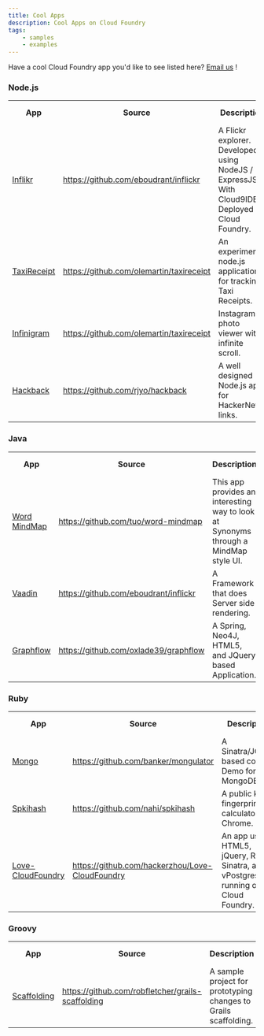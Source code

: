 ```yaml
---
title: Cool Apps
description: Cool Apps on Cloud Foundry
tags:
    - samples
    - examples
---
```


Have a cool Cloud Foundry app you'd like to see listed here?  [Email us](mailto:jacksonc@vmware.com) !

### Node.js
<table class="std">
 <tr>
   <th>App</th>
   <th>Source</th>
   <th>Description</th>
   <th>Service(s) Used</th>
 </tr>
 <tr>
   <td><a href="http://inflickr.cloudfoundry.com/" target="_blank">Inflikr</a></td>
   <td><a href="https://github.com/eboudrant/inflickr" target="_blank">https://github.com/eboudrant/inflickr</a></td>
   <td>A Flickr explorer. Developed using NodeJS / ExpressJS With Cloud9IDE Deployed on Cloud Foundry.</td>
   <td></td>
 </tr>
 <tr>
   <td><a href="http://taxireceipt.cloudfoundry.com/" target="_blank">TaxiReceipt</a></td>
   <td><a href="https://github.com/olemartin/taxireceipt" target="_blank">https://github.com/olemartin/taxireceipt</a></td>
   <td>An experimental node.js application for tracking Taxi Receipts.</td>
   <td>MongoDB</td>
 </tr>
 <tr>
   <td><a href="http://infinigram.cloudfoundry.com" target="_blank">Infinigram</a></td>
   <td><a href="https://github.com/olemartin/taxireceipt" target="_blank">https://github.com/olemartin/taxireceipt</a></td>
   <td>Instagram photo viewer with infinite scroll.</td>
   <td></td>
 </tr>
 <tr>
   <td><a href="http://hackback.cloudfoundry.com" target="_blank">Hackback</a></td>
   <td><a href="https://github.com/rjyo/hackback" target="_blank">https://github.com/rjyo/hackback</a></td>
   <td>A well designed Node.js app for HackerNews links.</td>
   <td></td>
 </tr>
</table>


### Java
<table class="std">
 <tr>
   <th>App</th>
   <th>Source</th>
   <th>Description</th>
   <th>Service(s) Used</th>
 </tr>
 <tr>
   <td><a href="http://word-mindmap.cloudfoundry.com/" target="_blank">Word MindMap</a></td>
   <td><a href="https://github.com/tuo/word-mindmap" target="_blank">https://github.com/tuo/word-mindmap</a></td>
   <td>This app provides an interesting way to look at Synonyms through a MindMap style UI.</td>
   <td></td>
 </tr>
 <tr>
   <td><a href="http://vaadin.cloudfoundry.com/" target="_blank">Vaadin</a></td>
   <td><a href="https://github.com/eboudrant/inflickr" target="_blank">https://github.com/eboudrant/inflickr</a></td>
   <td>A Framework that does Server side rendering.</td>
   <td></td>
 </tr>
 <tr>
   <td><a href="http://graphflow.cloudfoundry.com/" target="_blank">Graphflow</a></td>
   <td><a href="https://github.com/oxlade39/graphflow" target="_blank">https://github.com/oxlade39/graphflow</a></td>
   <td>A Spring, Neo4J, HTML5, and JQuery based Application.</td>
   <td></td>
 </tr>
</table>



### Ruby
<table class="std">
 <tr>
   <th>App</th>
   <th>Source</th>
   <th>Description</th>
   <th>Service(s) Used</th>
 </tr>
 <tr>
   <td><a href="http://mongo.cloudfoundry.com/" target="_blank">Mongo</a></td>
   <td><a href="https://github.com/banker/mongulator" target="_blank">https://github.com/banker/mongulator</a></td>
   <td>A Sinatra/JQuery based console Demo for MongoDB.</td>
   <td></td>
 </tr>
 <tr>
   <td><a href="http://spkihash.cloudfoundry.com/" target="_blank">Spkihash</a></td>
   <td><a href="https://github.com/nahi/spkihash" target="_blank">https://github.com/nahi/spkihash</a></td>
   <td>A public key fingerprint calculator for Chrome.</td>
   <td></td>
 </tr>
 <tr>
   <td><a href="http://iloveu.cloudfoundry.com/" target="_blank">Love-CloudFoundry</a></td>
   <td><a href="https://github.com/hackerzhou/Love-CloudFoundry" target="_blank">https://github.com/hackerzhou/Love-CloudFoundry</a></td>
   <td>An app using HTML5, jQuery, Ruby Sinatra, and vPostgres running on Cloud Foundry.</td>
   <td></td>
 </tr>
</table>



### Groovy
<table class="std">
 <tr>
   <th>App</th>
   <th>Source</th>
   <th>Description</th>
   <th>Service(s) Used</th>
 </tr>
 <tr>
   <td><a href="http://scaffolding.cloudfoundry.com/" target="_blank">Scaffolding</a></td>
   <td><a href="https://github.com/robfletcher/grails-scaffolding" target="_blank">https://github.com/robfletcher/grails-scaffolding</a></td>
   <td>A sample project for prototyping changes to Grails scaffolding.</td>
   <td></td>
 </tr>
</table>









